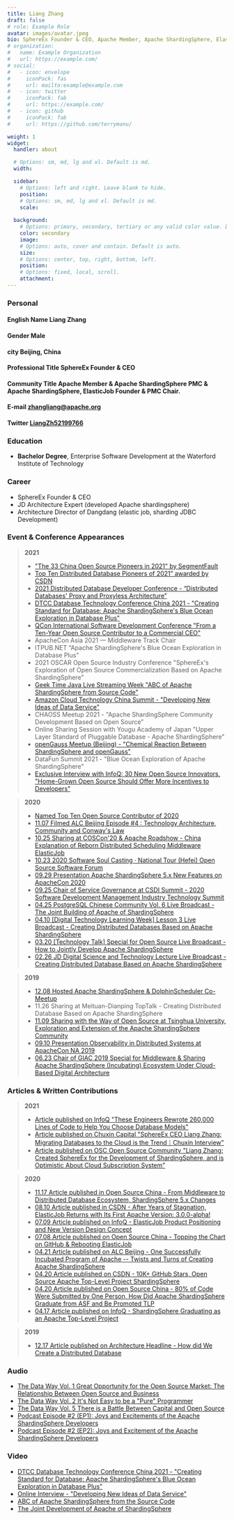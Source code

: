 ```yaml
---
title: Liang Zhang
draft: false
# role: Example Role
avatar: images/avatar.jpeg
bio: SphereEx Founder & CEO, Apache Member, Apache ShardingSphere, ElasticJob Founder & PMC Chair, Tencent Cloud TVP, Microsoft MVP.<br/><br/>Zhang is enthusiastic about open source, a thought leader in the field of distributed architectures based on Java, and is always striving to promote clean code. Currently, he focuses on turning Apache ShardingSphere into an industry-leading financial-grade distributed database solution. <br/>His book "Future Architecture:From Service to Cloud Native" was published in 2019, and was well received by both critics and the community. <br/>Zhang was awarded the title of "Top Ten Open Source Contributor of 2020" , “Top Ten Distributed Database Pioneers of 2021” awarded by CSDN, and "The 33 China Open Source Pioneers in 2021" by SegmentFault.<br/><br/><p><a href="https://github.com/terrymanu">View My GitHub Profile</a></p>
# organization:
#   name: Example Organization
#   url: https://example.com/
# social:
#   - icon: envelope
#     iconPack: fas
#     url: mailto:example@example.com
#   - icon: twitter
#     iconPack: fab
#     url: https://example.com/
#   - icon: github
#     iconPack: fab
#     url: https://github.com/terrymanu/

weight: 1
widget:
  handler: about

  # Options: sm, md, lg and xl. Default is md.
  width:

  sidebar:
    # Options: left and right. Leave blank to hide.
    position:
    # Options: sm, md, lg and xl. Default is md.
    scale:
  
  background:
    # Options: primary, secondary, tertiary or any valid color value. Default is primary.
    color: secondary
    image:
    # Options: auto, cover and contain. Default is auto.
    size:
    # Options: center, top, right, bottom, left.
    position:
    # Options: fixed, local, scroll.
    attachment: 
---
```


###  Personal

#### **English Name** Liang Zhang
#### **Gender** Male
#### **city** Beijing, China
#### **Professional Title**  SphereEx Founder & CEO

#### **Community Title**  Apache Member & Apache ShardingSphere PMC & Apache ShardingSphere, ElasticJob Founder & PMC Chair.
#### **E-mail** <a href="mailto:zhangliang@apache.org">zhangliang@apache.org</a>
#### **Twitter** [LiangZh52199766](https://twitter.com/LiangZh52199766)
    
###  Education

- **Bachelor Degree**, Enterprise Software Development at the Waterford Institute of Technology

###  Career

- SphereEx Founder & CEO
- JD Architecture Expert (developed Apache shardingsphere)
- Architecture Director of Dangdang (elastic job, sharding JDBC Development)

###  Event & Conference Appearances

> **2021**    
> - ["The 33 China Open Source Pioneers in 2021" by SegmentFault](https://mp.weixin.qq.com/s/ff7PQemQM-rTBR5VuR5vQg)
> - [Top Ten Distributed Database Pioneers of 2021” awarded by CSDN](https://mp.weixin.qq.com/s/4-ZRAZNWHcaccqgy6ciY4g)
> - [2021 Distributed Database Developer Conference - “Distributed Databases' Proxy and Proxyless Architecture”](https://mp.weixin.qq.com/s/4-ZRAZNWHcaccqgy6ciY4g)
> - [DTCC Database Technology Conference China 2021 - "Creating Standard for Database: Apache ShardingSphere's Blue Ocean Exploration in Database Plus"](https://www.modb.pro/doc/53448)
> - [QCon International Software Development Conference "From a Ten-Year Open Source Contributor to a Commercial CEO"](https://qcon.infoq.cn/2021/shanghai/track/1168)
> - ApacheCon Asia 2021 — Middleware Track Chair
> - ITPUB.NET “Apache ShardingSphere's Blue Ocean Exploration in Database Plus"
> - 2021 OSCAR Open Source Industry Conference "SphereEx's Exploration of Open Source Commercialization Based on Apache ShardingSphere"
> - [Geek Time Java Live Streaming Week "ABC of Apache ShardingSphere from Source Code"](https://www.bilibili.com/video/BV17q4y1H7Bo?spm_id_from=333.999.0.0)
> - [Amazon Cloud Technology China Summit - "Developing New Ideas of Data Service"](https://www.bilibili.com/video/BV1H44y117fH?spm_id_from=333.999.0.0)
> - CHAOSS Meetup 2021 - "Apache ShardingSphere Community Development Based on Open Source”
> - Online Sharing Session with Yougu Academy of Japan  "Upper Layer Standard of Pluggable Database - Apache ShardingSphere"
> - [openGauss Meetup (Beijing) - "Chemical Reaction Between ShardingSphere and openGauss"](https://www.bilibili.com/video/BV1N44y1672a/)
> - DataFun Summit 2021 - "Blue Ocean Exploration of Apache ShardingSphere"
> - [Exclusive Interview with InfoQ: 30 New Open Source Innovators, "Home-Grown Open Source Should Offer More Incentives to Developers"](https://www.infoq.cn/zones/chinatechawards/2020/)

> **2020** 
> - [Named Top Ten Open Source Contributor of 2020](https://www.infoq.cn/zones/chinatechawards/2020/)
> - [11.07 Filmed ALC Beijing Episode #4 : Technology Architecture, Community and Conway's Law](https://mp.weixin.qq.com/s/cNIeOA38zgB8UsQ-nUY4yw)
> - [10.25 Sharing at COSCon'20 & Apache Roadshow - China Explanation of Reborn Distributed Scheduling Middleware ElasticJob](https://www.bagevent.com/event/6840909?aId=1713014)
> - [10.23 2020 Software Soul Casting · National Tour (Hefei) Open Source Software Forum](http://caijing.chinadaily.com.cn/a/202010/26/WS5f96881ea3101e7ce972b564.html)
> - [09.29 Presentation Apache ShardingSphere 5.x New Features on ApacheCon 2020](https://www.bilibili.com/video/av670215823)
> - [09.25 Chair of Service Governance at CSDI Summit - 2020 Software Development Management Industry Technology Summit](https://www.bagevent.com/event/csdisummit/p/413130)
> - [04.25 PostgreSQL Chinese Community Vol. 6 Live Broadcast - The Joint Building of Apache of ShardingSphere](https://mp.weixin.qq.com/s/NtZPSF47qqM5p3V93Ap_wg)
> - [04.10 [Digital Technology Learning Week] Lesson 3 Live Broadcast - Creating Distributed Databases Based on Apache ShardingSphere](https://appdq4whpzy1819.h5.xiaoeknow.com/content_page/eyJ0eXBlIjoxMiwicmVzb3VyY2VfdHlwZSI6NCwicmVzb3VyY2VfaWQiOiJsXzVlODg2NjZmOWUxMzJfQTNUUW1FS1ciLCJwcm9kdWN0X2lkIjoiIiwiYXBwX2lkIjoiYXBwZHE0V0hQWnkxODE5IiwiZXh0cmFfZGF0YSI6MH0?entry=3&entry_type=0)
> - [03.20 [Technology Talk] Special for Open Source Live Broadcast - How to Jointly Develop Apache ShardingSphere](http://forum.jd.com/forum.php?mod=viewthread&tid=230371)
> - [02.26 JD Digital Science and Technology Lecture Live Broadcast - Creating Distributed Database Based on Apache ShardingSphere](https://app.ma.scrmtech.com/meetings/MeetingPc/Detail?pf_uid=14079_1628&id=14200&pf_type=3)

> **2019**
> - [12.08 Hosted Apache ShardingSphere & DolphinScheduler Co-Meetup](https://www.huodongxing.com/go/7520071550000)
> - 11.26 Sharing at Meituan-Dianping TopTalk - Creating Distributed Database Based on Apache ShardingSphere
> - [11.09 Sharing with the Way of Open Source at Tsinghua University, Exploration and Extension of the Apache ShardingSphere Community](http://www.thss.tsinghua.edu.cn/article/gdGTgnGsR)
> - [09.10 Presentation Observability in Distributed Systems at ApacheCon NA 2019](https://www.apachecon.com/acna19/s/)
> - [06.23 Chair of GIAC 2019 Special for Middleware & Sharing Apache ShardingSphere (Incubating) Ecosystem Under Cloud-Based Digital Architecture](http://www.thegiac.com/2019/schedule/course?id=13814)


###  Articles & Written Contributions

> **2021**
> - [Article published on InfoQ "These Engineers Rewrote 260,000 Lines of Code to Help You Choose Database Models"](https://mp.weixin.qq.com/s/f5E1quJBPRJIxaiRZptCTg)
> - [Article published on Chuxin Capital "SphereEx CEO Liang Zhang: Migrating Databases to the Cloud is the Trend｜Chuxin Interview"](https://mp.weixin.qq.com/s/D-xrgldCQMTXgFk7VyK0kg)
> - [Article published on OSC Open Source Community "Liang Zhang: Created SphereEx for the Development of ShardingSphere, and is Optimistic About Cloud Subscription System"](https://mp.weixin.qq.com/s/c4C2UeautoEuNAMLlFaGMg)
<!-- > - [~~InfoQ 发布开源创新 30 人专访 本土开源需形成吸纳开发者的靶心~~*Published Interviews with 30 Open Source Innovators on InfoQ - Home-Grown Open Source Should Offer More Incentives to Developers*](https://www.infoq.cn/article/ffoPlz31cXhDpuOdUdm3) -->

> **2020**
> - [11.17 Article published in Open Source China - From Middleware to Distributed Database Ecosystem, ShardingSphere 5.x Changes](https://mp.weixin.qq.com/s/Y29kZsgW9JpQQOvJ9cs1nw)
> - [08.10 Article published in CSDN - After Years of Stagnation, ElasticJob Returns with Its First Apache Version: 3.0.0-alpha!](https://mp.weixin.qq.com/s/vh03puBlT3GBe8qLlsAtMA)
> - [07.09 Article published on InfoQ - ElasticJob Product Positioning and New Version Design Concept](https://www.infoq.cn/article/ZcEsH20kUCB9QP1O1PNt)
> - [07.08 Article published on Open Source China - Topping the Chart on GitHub & Rebooting ElasticJob](https://mp.weixin.qq.com/s/QLKjn_dfVG2OBxbnrwDl5w)
> - [04.21 Article published on ALC Beijing - One Successfully Incubated Program of Apache -- Twists and Turns of Creating Apache ShardingSphere](https://mp.weixin.qq.com/s/o3TgGVMeSdLp03yW_ZWbyA)
> - [04.20 Article published on CSDN - 10K+ GitHub Stars, Open Source Apache Top-Level Project ShardingSphere](https://mp.weixin.qq.com/s/WroNWdoNZv-dM5GLHFeaWw)
> - [04.20 Article published on Open Source China - 80% of Code Were Submitted by One Person, How Did Apache ShardingSphere Graduate from ASF and Be Promoted TLP](https://www.oschina.net/question/4489239_2316036)
> - [04.17 Article published on InfoQ - ShardingSphere Graduating as an Apache Top-Level Project](https://www.infoq.cn/article/EgR36ml79wYdBxzsUq7B)

> **2019**
> - [12.17 Article published on Architecture Headline - How did We Create a Distributed Database](https://mp.weixin.qq.com/s/KxvUMJ3xMQRCQD8pcJYllg)

###  Audio

- [The Data Way Vol. 1 Great Opportunity for the Open Source Market: The Relationship Between Open Source and Business](http://xima.tv/1_C7kuWu?_sonic=0)
- [The Data Way Vol. 2 It's Not Easy to be a "Pure" Programmer](http://xima.tv/1_LhMiBt?_sonic=0)
- [The Data Way Vol. 5 There is a Battle Between Capital and Open Source](http://xima.tv/1_racLKP?_sonic=0)
- [Podcast Episode #2 (EP1): Joys and Excitements of the Apache ShardingSphere Developers](https://mp.weixin.qq.com/s/Rfaz4TQbCOsfKfF6VrbdIQ)
- [Podcast Episode #2 (EP2): Joys and Excitement of the Apache ShardingSphere Developers](https://mp.weixin.qq.com/s/wnAGpeiuhpLXlpdyCSDUeA)

###  Video

- [DTCC Database Technology Conference China 2021 - "Creating Standard for Database: Apache ShardingSphere's Blue Ocean Exploration in Database Plus"](https://www.bilibili.com/s/video/BV1vu411U7TP)
- [Online Interview - "Developing New Ideas of Data Service"](https://www.bilibili.com/video/BV1H44y117fH?spm_id_from=333.999.0.0)
- [ABC of Apache ShardingSphere from the Source Code](https://www.bilibili.com/video/BV17q4y1H7Bo?spm_id_from=333.999.0.0)
- [The Joint Development of Apache of ShardingSphere](https://www.bilibili.com/video/BV1aC4y1W7DA?spm_id_from=333.999.0.0)
